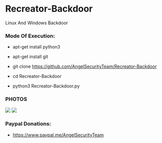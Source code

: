 # Recreator-Backdoor

 Linux And Windows Backdoor
 
 <h3> Mode Of Execution: </h3>

* apt-get install python3

* apt-get install git 

* git clone https://github.com/AngelSecurityTeam/Recreator-Backdoor

* cd Recreator-Backdoor

* python3 Recreator-Backdoor.py

<h3> PHOTOS </h3>

<img src="https://github.com/AngelSecurityTeam/Recreator-Backdoor/blob/master/Foto_RecreatorBackdoor_1.png">

<img src="https://github.com/AngelSecurityTeam/Recreator-Backdoor/blob/master/Foto_RecreatorBackdoor_2.png">

<h3> Paypal Donations: </h3>

* https://www.paypal.me/AngelSecurityTeam
